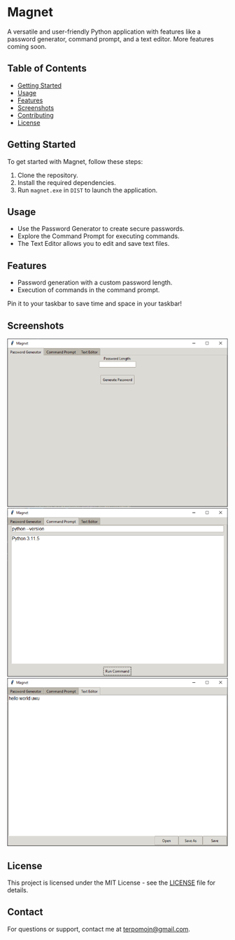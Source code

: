 # Magnet

A versatile and user-friendly Python application with features like a password generator, command prompt, and a text editor. More features coming soon.

## Table of Contents
- [Getting Started](#getting-started)
- [Usage](#usage)
- [Features](#features)
- [Screenshots](#screenshots)
- [Contributing](#contributing)
- [License](#license)

## Getting Started

To get started with Magnet, follow these steps:

1. Clone the repository.
2. Install the required dependencies.
3. Run `magnet.exe` in `DIST` to launch the application.

## Usage

- Use the Password Generator to create secure passwords.
- Explore the Command Prompt for executing commands.
- The Text Editor allows you to edit and save text files.

## Features

- Password generation with a custom password length.
- Execution of commands in the command prompt.

Pin it to your taskbar to save time and space in your taskbar!

## Screenshots

![Password Generator](SCREENSHOT/password_generator.png)
![Command Prompt](SCREENSHOT/command_prompt.png)
![Text Editor](SCREENSHOT/text_editor.png)

## License

This project is licensed under the MIT License - see the [LICENSE](LICENSE/MIT-LICENSE.txt) file for details.

## Contact

For questions or support, contact me at [terpomojn@gmail.com](mailto:terpomojn@gmail.com).
